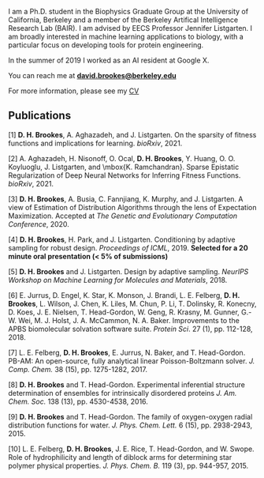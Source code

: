 
I am a Ph.D. student in the Biophysics Graduate Group at the University of California, Berkeley and a member of the Berkeley Artifical Intelligence Research Lab (BAIR). I am advised by EECS Professor Jennifer Listgarten. I am broadly interested in machine learning applications to biology, with a particular focus on developing tools for protein engineering.

In the summer of 2019 I worked as an AI resident at Google X.

You can reach me at **david.brookes@berkeley.edu**

For more information, please see my <a href="dhbrookes.github.io/David_Brookes_CV.pdf" target="_blank">CV</a>

## Publications

[1] **D. H. Brookes**, A. Aghazadeh, and J. Listgarten. On the sparsity of fitness functions and implications for learning. *bioRxiv*, 2021.

[2] A. Aghazadeh, H. Nisonoff, O. Ocal, **D. H. Brookes**, Y. Huang, O. O. Koyluoglu, J. Listgarten, and \mbox{K. Ramchandran}. Sparse Epistatic Regularization of Deep Neural Networks for Inferring Fitness Functions. *bioRxiv*, 2021.

[3] **D. H. Brookes**, A. Busia, C. Fannjiang, K. Murphy, and J. Listgarten. A view of Estimation of Distribution Algorithms through the lens of Expectation Maximization. Accepted at *The Genetic and Evolutionary Computation Conference*, 2020.

[4] **D. H. Brookes**, H. Park, and J. Listgarten. Conditioning by adaptive sampling for robust design. *Proceedings of ICML*, 2019. **Selected for a 20 minute oral presentation (< 5% of submissions)**

[5] **D. H. Brookes** and J. Listgarten. Design by adaptive sampling. *NeurIPS Workshop on Machine Learning for Molecules and Materials*, 2018.

[6] E. Jurrus, D. Engel, K. Star, K. Monson, J. Brandi, L. E. Felberg, **D. H. Brookes**, L. Wilson, J. Chen, K. Liles, M. Chun, P. Li, T. Dolinsky, R. Konecny, D. Koes, J. E. Nielsen, T. Head-Gordon, W. Geng, R. Krasny, M. Gunner, G.-W. Wei, M. J. Holst, J. A. McCammon, N. A. Baker. Improvements to the APBS biomolecular solvation software suite. *Protein Sci*. 27 (1), pp. 112-128, 2018.

[7] L. E. Felberg, **D. H. Brookes**, E. Jurrus, N. Baker, and T. Head-Gordon. PB-AM: An open-source, fully analytical linear Poisson-Boltzmann solver. *J. Comp. Chem.* 38 (15), pp. 1275-1282, 2017.

[8] **D. H. Brookes** and T. Head-Gordon. Experimental inferential structure determination of ensembles for intrinsically disordered proteins *J. Am. Chem. Soc.* 138 (13), pp. 4530-4538, 2016.

[9] **D. H. Brookes** and T. Head-Gordon. The family of oxygen-oxygen radial distribution functions for water. *J. Phys. Chem. Lett.* 6 (15), pp. 2938-2943, 2015.

[10] L. E. Felberg, **D. H. Brookes**, J. E. Rice, T. Head-Gordon, and W. Swope. Role of hydrophilicity and length of diblock arms for determining star polymer physical properties. *J. Phys. Chem. B.* 119 (3), pp. 944-957, 2015.
